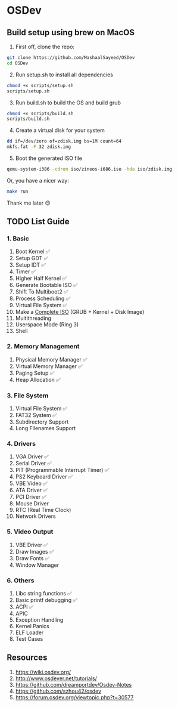 # OSDev

## Build setup using brew on MacOS

1. First off, clone the repo:
```bash
git clone https://github.com/MashaalSayeed/OSDev
cd OSDev
```
2. Run setup.sh to install all dependencies
```bash
chmod +x scripts/setup.sh
scripts/setup.sh
```

3. Run build.sh to build the OS and build grub
```bash
chmod +x scripts/build.sh
scripts/build.sh
```

4. Create a virtual disk for your system
```bash
dd if=/dev/zero of=zdisk.img bs=1M count=64
mkfs.fat -F 32 zdisk.img
```

5. Boot the generated ISO file
```bash
qemu-system-i386 -cdrom iso/zineos-i686.iso -hda iso/zdisk.img
```
Or, you have a nicer way:
```bash
make run
```

Thank me later 😊

## TODO List Guide

### 1. Basic

1. Boot Kernel ✅
2. Setup GDT ✅
4. Setup IDT ✅
5. Timer ✅
6. Higher Half Kernel ✅
7. Generate Bootable ISO ✅
8. Shift To Multiboot2 ✅
9. Process Scheduling ✅
10. Virtual File System ✅
11. Make a [Complete ISO](https://wiki.osdev.org/GRUB#Disk_image_instructions) (GRUB + Kernel + Disk Image)
12. Multithreading
13. Userspace Mode (Ring 3)
14. Shell

### 2. Memory Management

1. Physical Memory Manager ✅
2. Virtual Memory Manager ✅
3. Paging Setup ✅
4. Heap Allocation ✅

### 3. File System

1. Virtual File System ✅
2. FAT32 System ✅
3. Subdirectory Support
4. Long Filenames Support

### 4. Drivers

1. VGA Driver ✅
2. Serial Driver ✅
3. PIT (Programmable Interrupt Timer) ✅
4. PS2 Keyboard Driver ✅
5. VBE Video ✅
6. ATA Driver ✅
7. PCI Driver ✅
8. Mouse Driver
9. RTC (Real Time Clock)
10. Network Drivers

### 5. Video Output
1. VBE Driver ✅
2. Draw Images ✅
3. Draw Fonts ✅
4. Window Manager

### 6. Others

1. Libc string functions ✅
2. Basic printf debugging ✅
3. ACPI ✅
4. APIC
5. Exception Handling
6. Kernel Panics
7. ELF Loader
8. Test Cases

## Resources

1. https://wiki.osdev.org/
2. http://www.osdever.net/tutorials/
3. https://github.com/dreamportdev/Osdev-Notes
4. https://github.com/szhou42/osdev
5. https://forum.osdev.org/viewtopic.php?t=30577